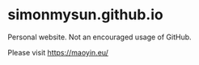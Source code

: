 # simonmysun.github.io
Personal website. Not an encouraged usage of GitHub.

Please visit https://maoyin.eu/
